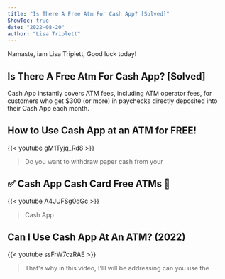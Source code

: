 ```yaml
---
title: "Is There A Free Atm For Cash App? [Solved]"
ShowToc: true 
date: "2022-08-20"
author: "Lisa Triplett" 
---
```


Namaste, iam Lisa Triplett, Good luck today!
## Is There A Free Atm For Cash App? [Solved]
Cash App instantly covers ATM fees, including ATM operator fees, for customers who get $300 (or more) in paychecks directly deposited into their Cash App each month.

## How to Use Cash App at an ATM for FREE!
{{< youtube gM1Tyjq_Rd8 >}}
>Do you want to withdraw paper cash from your 

## ✅  Cash App Cash Card Free ATMs 🔴
{{< youtube A4JUFSg0dGc >}}
>Cash App

## Can I Use Cash App At An ATM? (2022)
{{< youtube ssFrW7czRAE >}}
>That's why in this video, I'lll will be addressing can you use the 

